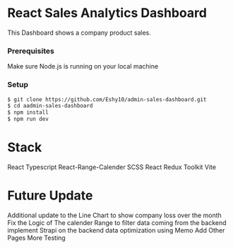 # React Sales Analytics Dashboard

This Dashboard shows a company product sales.

### Prerequisites

Make sure Node.js is running on your local machine

### Setup

~~~bash
$ git clone https://github.com/Eshy10/admin-sales-dashboard.git
$ cd aadmin-sales-dashboard
$ npm install
$ npm run dev
~~~

# Stack
React
Typescript
React-Range-Calender
SCSS
React Redux Toolkit
Vite

# Future Update
Additional update to the Line Chart to show company loss over the month
Fix the Logic of The calender Range to filter data coming from the backend
implement Strapi on the backend
data optimization using Memo
Add Other Pages
More Testing


